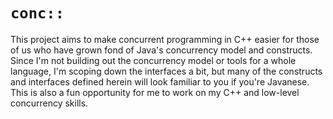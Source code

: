 # `conc::`

This project aims to make concurrent programming in C++ easier for those of us who have grown fond of Java's
concurrency model and constructs. Since I'm not building out the concurrency model or tools for a whole language,
I'm scoping down the interfaces a bit, but many of the constructs and interfaces defined herein will look familiar to
you if you're Javanese. This is also a fun opportunity for me to work on my C++ and low-level concurrency skills.
